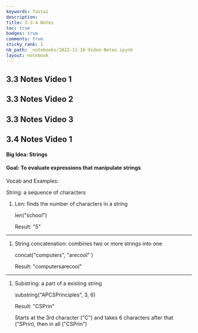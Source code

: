 ```yaml
---
keywords: fastai
description: 
title: 3.3-4 Notes
toc: true 
badges: true
comments: true
sticky_rank: 1
nb_path: _notebooks/2022-11-16-Video-Notes.ipynb
layout: notebook
---
```


<!--
#################################################
### THIS FILE WAS AUTOGENERATED! DO NOT EDIT! ###
#################################################
# file to edit: _notebooks/2022-11-16-Video-Notes.ipynb
-->

<div class="container" id="notebook-container">
        
<div class="cell border-box-sizing text_cell rendered"><div class="inner_cell">
<div class="text_cell_render border-box-sizing rendered_html">
<h2 id="3.3-Notes-Video-1">3.3 Notes Video 1<a class="anchor-link" href="#3.3-Notes-Video-1"> </a></h2>
</div>
</div>
</div>
<div class="cell border-box-sizing text_cell rendered"><div class="inner_cell">
<div class="text_cell_render border-box-sizing rendered_html">
<h2 id="3.3-Notes-Video-2">3.3 Notes Video 2<a class="anchor-link" href="#3.3-Notes-Video-2"> </a></h2>
</div>
</div>
</div>
<div class="cell border-box-sizing text_cell rendered"><div class="inner_cell">
<div class="text_cell_render border-box-sizing rendered_html">
<h2 id="3.3-Notes-Video-3">3.3 Notes Video 3<a class="anchor-link" href="#3.3-Notes-Video-3"> </a></h2>
</div>
</div>
</div>
<div class="cell border-box-sizing text_cell rendered"><div class="inner_cell">
<div class="text_cell_render border-box-sizing rendered_html">
<h2 id="3.4-Notes-Video-1">3.4 Notes Video 1<a class="anchor-link" href="#3.4-Notes-Video-1"> </a></h2><h4 id="Big-Idea:-Strings">Big Idea: Strings<a class="anchor-link" href="#Big-Idea:-Strings"> </a></h4><h4 id="Goal:-To-evaluate-expressions-that-manipulate-strings">Goal: To evaluate expressions that manipulate strings<a class="anchor-link" href="#Goal:-To-evaluate-expressions-that-manipulate-strings"> </a></h4><p>Vocab and Examples:</p>
<p>String: a sequence of characters</p>
<ol>
<li><p>Len: finds the number of characters in a string</p>
<p>len("school")</p>
<p>Result:
 "5"</p>
</li>
</ol>
<hr>
<ol>
<li><p>String concatenation: combines two or more strings into one</p>
<p>concat("computers", "arecool" )</p>
<p>Result:
 "computersarecool"</p>
</li>
</ol>
<hr>
<ol>
<li><p>Substring: a part of a existing string</p>
<p>substring("APCSPrinciples", 3, 6)</p>
<p>Result:
 "CSPrin"</p>
<p>Starts at the 3rd character ("C") and takes 6 characters after that ("SPrin), then in all ("CSPrin")</p>
</li>
</ol>

</div>
</div>
</div>
</div>
 

